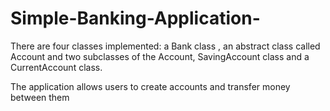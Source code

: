# Simple-Banking-Application-


There are four classes implemented: a Bank
class , an abstract class called Account and two subclasses of the Account, SavingAccount
class and a CurrentAccount class.

The application allows users to create accounts and transfer money between them